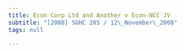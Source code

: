 ```yaml
---
title: Econ Corp Ltd and Another v Econ-NCC JV
subtitle: "[2008] SGHC 205 / 12\_November\_2008"
tags: null

---
```


